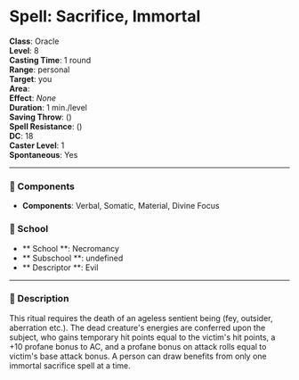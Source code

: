 
# Spell: Sacrifice, Immortal
**Class**: Oracle  
**Level**: 8  
**Casting Time**: 1 round  
**Range**: personal  
**Target**: you  
**Area**:   
**Effect**: _None_  
**Duration**: 1 min./level  
**Saving Throw**:  ()  
**Spell Resistance**:  ()  
**DC**: 18  
**Caster Level**: 1  
**Spontaneous**: Yes

---

### 🔮 Components
- **Components**: Verbal, Somatic, Material, Divine Focus

### 🏫 School
- ** School **: Necromancy
- ** Subschool **: undefined
- ** Descriptor **: Evil
---

### 📜 Description
This ritual requires the death of an ageless sentient being (fey, outsider, aberration etc.). The dead creature's energies are conferred upon the subject, who gains temporary hit points equal to the victim's hit points, a +10 profane bonus to AC, and a profane bonus on attack rolls equal to victim's base attack bonus. A person can draw benefits from only one immortal sacrifice spell at a time.
